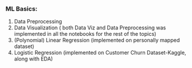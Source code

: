 ### ML Basics:
1) Data Preprocessing
2) Data Visualization ( both Data Viz and Data Preprocessing was implemented in all the notebooks for the rest of the topics)
2) (Polynomial) Linear Regression (implemented on personally mapped dataset)
3) Logistic Regression (implemented on Customer Churn Dataset-Kaggle, along with EDA)
